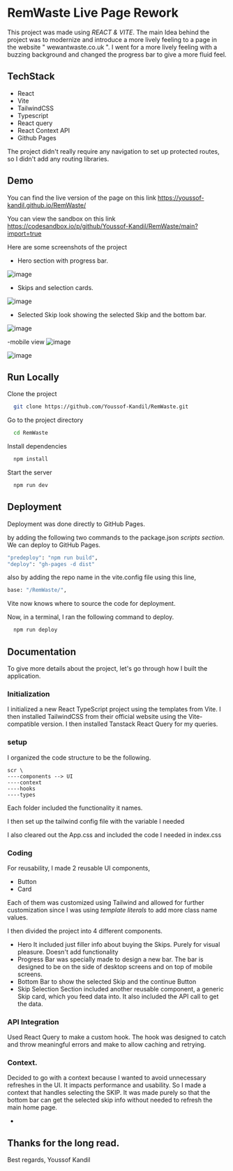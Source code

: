# RemWaste Live Page Rework



This project was made using *REACT & VITE*. The main Idea behind the project was to modernize and introduce a more lively feeling to a page in the website " wewantwaste.co.uk ". I went for a more lively feeling with a buzzing background and changed the progress bar to give a more fluid feel.






## TechStack

- React
- Vite
- TailwindCSS
- Typescript
- React query
- React Context API
- Github Pages

The project didn't really require any navigation to set up protected routes, so I didn't add any routing libraries. 


## Demo

You can find the live version of the page on this link https://youssof-kandil.github.io/RemWaste/

You can view the sandbox on this link https://codesandbox.io/p/github/Youssof-Kandil/RemWaste/main?import=true

Here are some screenshots of the project

- Hero section with progress bar.

![image](https://github.com/user-attachments/assets/8c5c21ac-68fa-4ba9-b179-62227d610f78)


- Skips and selection cards.

![image](https://github.com/user-attachments/assets/dfddc4c1-54b3-4761-a717-06c1ba2a7aa2)


- Selected Skip look showing the selected Skip and the bottom bar.

![image](https://github.com/user-attachments/assets/a72ba2fa-b808-42d4-9a77-e6423019734b)


-mobile view
![image](https://github.com/user-attachments/assets/79096035-310b-423f-aa94-eb8d103e9eda)

![image](https://github.com/user-attachments/assets/a107f283-e10d-4502-8aac-cf66ab85a335)


## Run Locally

Clone the project

```bash
  git clone https://github.com/Youssof-Kandil/RemWaste.git
```

Go to the project directory

```bash
  cd RemWaste
```

Install dependencies

```bash
  npm install
```

Start the server

```bash
  npm run dev
```


## Deployment

Deployment was done directly to GitHub Pages.

by adding the following two commands to the package.json *scripts section*. We can deploy to GitHub Pages.

```bash
"predeploy": "npm run build",
"deploy": "gh-pages -d dist"
```

also by adding the repo name in the vite.config file using this line,

```bash
base: "/RemWaste/",
```
Vite now knows where to source the code for deployment.


Now, in a terminal, I ran the following command to deploy.
```bash
  npm run deploy
```


## Documentation

To give more details about the project, let's go through how I built the application.


### Initialization
I initialized a new React TypeScript project using the templates from Vite. I then installed TailwindCSS from their official website using the Vite-compatible version. I then installed Tanstack React Query for my queries.

### setup

I organized the code structure to be the following. 

```
scr \
----components --> UI   
----context  
----hooks   
----types
```

Each folder included the functionality it names.

I then set up the  tailwind config file with the variable I needed

I also cleared out the App.css and included the code I needed in index.css



### Coding

For reusability, I made 2 reusable UI components, 
- Button 
- Card 

Each of them was customized using Tailwind and allowed for further customization since I was using *template literals* to add more class name values.

I then divided the project into 4 different components.
- Hero
 It included just filler info about buying the Skips. Purely for visual pleasure. Doesn't add functionality
 - Progress Bar
 was specially made to design a new bar. The bar is designed to be on the side of desktop screens and on top of mobile screens.
- Bottom Bar
 to show the selected Skip and the continue Button
 - Skip Selection Section
 included another reusable component, a generic Skip card, which you feed data into. It also included the API call to get the data. 

 ### API Integration
 Used React Query to make a custom hook. The hook was designed to catch and throw meaningful errors and make to allow caching and retrying.

### Context.
Decided to go with a context because I wanted to avoid unnecessary refreshes in the UI. It impacts performance and usability. So I made a context that handles selecting the SKIP. It was made purely so that the bottom bar can get the selected skip info without needed to refresh the main home page.


-
Thanks for the long read.
-

Best regards, 
Youssof Kandil
